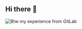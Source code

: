 ## Hi there 👋
![Btw my experience from GitLab](https://github.com/user-attachments/assets/037f5dec-423f-48a2-94ed-ebbbd95bd252)


<!--
# My Gitlab


- 🔭 I’m currently working on ...
- 🌱 I’m currently learning ...
- 👯 I’m looking to collaborate on ...
- 🤔 I’m looking for help with ...
- 💬 Ask me about ...
- 📫 How to reach me: ...
- 😄 Pronouns: ...
- ⚡ Fun fact: ...
-->
